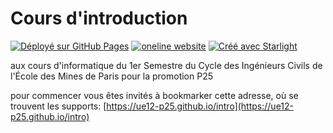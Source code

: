# Cours d'introduction

<!--
un peu plus sobre mais sans doute moins explicite
[![Déployé sur GitHub Pages](https://img.shields.io/github/actions/workflow/status/ue12-p25/intro/publish.yml)](https://github.com/ue12-p25/intro/actions/workflows/publish.yml)
-->
[![Déployé sur GitHub Pages](https://github.com/ue12-p25/intro/actions/workflows/publish.yml/badge.svg)](https://github.com/ue12-p25/intro/actions/workflows/publish.yml)
[![oneline website](https://img.shields.io/badge/online%20website-Color?style=flat)](https://ue12-p25.github.io/intro)
[![Créé avec Starlight](https://astro.badg.es/v2/built-with-starlight/tiny.svg)](https://starlight.astro.build)

aux cours d'informatique du 1er Semestre du Cycle des Ingénieurs Civils de
l'École des Mines de Paris pour la promotion P25

pour commencer vous êtes invités à bookmarker cette adresse, où se trouvent les supports: [https://ue12-p25.github.io/intro](https://ue12-p25.github.io/intro)
